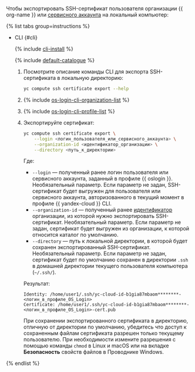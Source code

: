 Чтобы экспортировать SSH-сертификат пользователя организации {{ org-name }} или [сервисного аккаунта](../../iam/concepts/users/service-accounts.md) на локальный компьютер:

{% list tabs group=instructions %}


- CLI {#cli}

  {% include [cli-install](../cli-install.md) %}

  {% include [default-catalogue](../default-catalogue.md) %}

  1. Посмотрите описание команды CLI для экспорта SSH-сертификата в локальную директорию:

      ```bash
      yc compute ssh certificate export --help
      ```
  1. {% include [os-login-cli-organization-list](../../_includes/organization/os-login-cli-organization-list.md) %}
  1. {% include [os-login-cli-profile-list](../../_includes/organization/os-login-cli-profile-list.md) %}
  1. Экспортируйте сертификат:

      ```bash
      yc compute ssh certificate export \
          --login <логин_пользователя_или_сервисного_аккаунта> \
          --organization-id <идентификатор_организации> \
          --directory <путь_к_директории>
      ```

      Где:
      * `--login` — полученный ранее логин пользователя или сервисного аккаунта, заданный в профиле {{ oslogin }}. Необязательный параметр. Если параметр не задан, SSH-сертификат будет выгружен для пользователя или сервисного аккаунта, авторизованного в текущий момент в профиле {{ yandex-cloud }} CLI.
      * `--organization-id` — полученный ранее [идентификатор](../../organization/operations/organization-get-id.md) организации, из которой нужно экспортировать SSH-сертификат. Необязательный параметр. Если параметр не задан, сертификат будет выгружен из организации, к которой относится каталог по умолчанию.
      * `--directory` — путь к локальной директории, в которой будет сохранен экспортированный SSH-сертификат. Необязательный параметр. Если параметр не задан, сертификат будет по умолчанию сохранен в директории `.ssh` в домашней директории текущего пользователя компьютера (`~/.ssh/`).

      Результат:

      ```text
      Identity: /home/user1/.ssh/yc-cloud-id-b1gia87mbaom********-<логин_в_профиле_OS_Login>
      Certificate: /home/user1/.ssh/yc-cloud-id-b1gia87mbaom********-<логин_в_профиле_OS_Login>-cert.pub
      ```

      При сохранении экспортированного сертификата в директорию, отличную от директории по умолчанию, убедитесь что доступ к сохраненным файлам сертификата разрешен только текущему пользователю. При необходимости измените разрешения с помощью команды `chmod` в Linux и macOS или на вкладке **Безопасность** свойств файлов в Проводнике Windows.

{% endlist %}